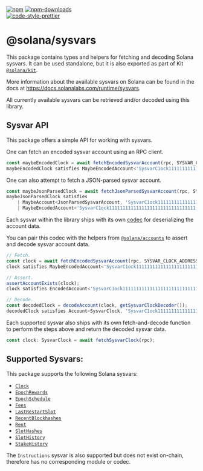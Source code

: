 [![npm][npm-image]][npm-url]
[![npm-downloads][npm-downloads-image]][npm-url]
<br />
[![code-style-prettier][code-style-prettier-image]][code-style-prettier-url]

[code-style-prettier-image]: https://img.shields.io/badge/code_style-prettier-ff69b4.svg?style=flat-square
[code-style-prettier-url]: https://github.com/prettier/prettier
[npm-downloads-image]: https://img.shields.io/npm/dm/@solana/sysvars?style=flat
[npm-image]: https://img.shields.io/npm/v/@solana/sysvars?style=flat
[npm-url]: https://www.npmjs.com/package/@solana/sysvars

# @solana/sysvars

This package contains types and helpers for fetching and decoding Solana sysvars. It can be used standalone, but it is also exported as part of Kit [`@solana/kit`](https://github.com/anza-xyz/kit/tree/main/packages/kit).

More information about the available sysvars on Solana can be found in the docs
at <https://docs.solanalabs.com/runtime/sysvars>.

All currently available sysvars can be retrieved and/or decoded using this
library.

## Sysvar API

This package offers a simple API for working with sysvars.

One can fetch an encoded sysvar account using an RPC client.

```ts
const maybeEncodedClock = await fetchEncodedSysvarAccount(rpc, SYSVAR_CLOCK_ADDRESS);
maybeEncodedClock satisfies MaybeEncodedAccount<'SysvarC1ock11111111111111111111111111111111'>;
```

One can also attempt to fetch a JSON-parsed sysvar account.

```ts
const maybeJsonParsedClock = await fetchJsonParsedSysvarAccount(rpc, SYSVAR_CLOCK_ADDRESS);
maybeJsonParsedClock satisfies
    | MaybeAccount<JsonParsedSysvarAccount, 'SysvarC1ock11111111111111111111111111111111'>
    | MaybeEncodedAccount<'SysvarC1ock11111111111111111111111111111111'>;
```

Each sysvar within the library ships with its own
[codec](https://github.com/anza-xyz/kit/tree/main/packages/codecs)
for deserializing the account data.

You can pair this codec with the helpers from
[`@solana/accounts`](https://github.com/anza-xyz/kit/tree/main/packages/accounts)
to assert and decode sysvar account data.

```ts
// Fetch.
const clock = await fetchEncodedSysvarAccount(rpc, SYSVAR_CLOCK_ADDRESS);
clock satisfies MaybeEncodedAccount<'SysvarC1ock11111111111111111111111111111111'>;

// Assert.
assertAccountExists(clock);
clock satisfies EncodedAccount<'SysvarC1ock11111111111111111111111111111111'>;

// Decode.
const decodedClock = decodeAccount(clock, getSysvarClockDecoder());
decodedClock satisfies Account<SysvarClock, 'SysvarC1ock11111111111111111111111111111111'>;
```

Each supported sysvar also ships with its own fetch-and-decode function to
perform the steps above and return the decoded sysvar data.

```ts
const clock: SysvarClock = await fetchSysvarClock(rpc);
```

## Supported Sysvars:

This package supports the following Solana sysvars:

- [`Clock`](https://github.com/anza-xyz/kit/tree/main/packages/sysvars/src/clock.ts)
- [`EpochRewards`](https://github.com/anza-xyz/kit/tree/main/packages/sysvars/src/epoch-rewards.ts)
- [`EpochSchedule`](https://github.com/anza-xyz/kit/tree/main/packages/sysvars/src/epoch-schedule.ts)
- [`Fees`](https://github.com/anza-xyz/kit/tree/main/packages/sysvars/src/fees.ts)
- [`LastRestartSlot`](https://github.com/anza-xyz/kit/tree/main/packages/sysvars/src/last-restart-slot.ts)
- [`RecentBlockhashes`](https://github.com/anza-xyz/kit/tree/main/packages/sysvars/src/recent-blockhashes.ts)
- [`Rent`](https://github.com/anza-xyz/kit/tree/main/packages/sysvars/src/rent.ts)
- [`SlotHashes`](https://github.com/anza-xyz/kit/tree/main/packages/sysvars/src/slot-hashes.ts)
- [`SlotHistory`](https://github.com/anza-xyz/kit/tree/main/packages/sysvars/src/slot-history.ts)
- [`StakeHistory`](https://github.com/anza-xyz/kit/tree/main/packages/sysvars/src/stake-history.ts)

The `Instructions` sysvar is also supported but does not exist on-chain,
therefore has no corresponding module or codec.
